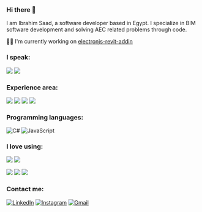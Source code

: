 ### Hi there 👋

I am Ibrahim Saad, a software developer based in Egypt. I specialize in BIM software development and solving AEC related problems through code.  

👨‍💻 I'm currently working on [electronjs-revit-addin](https://github.com/Ibrahim5aad/electronjs-revit-addin) 

### I speak:

![](https://img.shields.io/static/v1?label&message=English&style=for-the-badge&color=black)
![](https://img.shields.io/static/v1?label&message=Arabic&style=for-the-badge&color=black) 

### Experience area:

![](https://img.shields.io/static/v1?label&message=Revit-API&style=for-the-badge&color=black)
![](https://img.shields.io/static/v1?label&message=Forge-APIs&style=for-the-badge&color=black)
![](https://img.shields.io/static/v1?label&message=.NET&style=for-the-badge&color=black)
![](https://img.shields.io/static/v1?label&message=Restful-APIs&style=for-the-badge&color=black)

### Programming languages:

![C#](https://img.shields.io/badge/c%23-%23239120.svg?style=for-the-badge&logo=c-sharp&logoColor=white)
![JavaScript](https://img.shields.io/badge/javascript-%23323330.svg?style=for-the-badge&logo=javascript&logoColor=%23F7DF1E)

### I love using:

![](https://img.shields.io/static/v1?label&logo=dotnet&message=WPF&style=for-the-badge&color=black&logoColor=white)
![](https://img.shields.io/static/v1?label&logo=electron&message=Electron.js&style=for-the-badge&color=black&logoColor=white)

![](https://img.shields.io/static/v1?label&logo=dotnet&message=ASP.NET-Core&style=for-the-badge&color=black&logoColor=white)
![](https://img.shields.io/static/v1?label&logo=ef&message=EF&style=for-the-badge&color=black&logoColor=lightblue)
![](https://img.shields.io/static/v1?label&logo=mssql&message=MS-SQL&style=for-the-badge&color=black&logoColor=lightblue)

### Contact me:

[![LinkedIn](https://img.shields.io/badge/linkedin-%230077B5.svg?style=for-the-badge&logo=linkedin&logoColor=white)](https://www.linkedin.com/in/ibrahim5aad/)
[![Instagram](https://img.shields.io/badge/Instagram-%23E4405F.svg?style=for-the-badge&logo=Instagram&logoColor=white)](https://www.instagram.com/theibrahimsaad/)
[![Gmail](https://img.shields.io/badge/Gmail-D14836?style=for-the-badge&logo=gmail&logoColor=white)](ibrahimsaad419@gmail.com)

 
